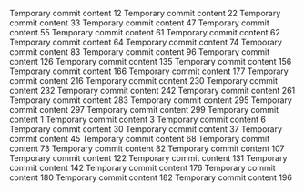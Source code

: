 Temporary commit content 12
Temporary commit content 22
Temporary commit content 33
Temporary commit content 47
Temporary commit content 55
Temporary commit content 61
Temporary commit content 62
Temporary commit content 64
Temporary commit content 74
Temporary commit content 83
Temporary commit content 96
Temporary commit content 126
Temporary commit content 135
Temporary commit content 156
Temporary commit content 166
Temporary commit content 177
Temporary commit content 216
Temporary commit content 230
Temporary commit content 232
Temporary commit content 242
Temporary commit content 261
Temporary commit content 283
Temporary commit content 295
Temporary commit content 297
Temporary commit content 299
Temporary commit content 1
Temporary commit content 3
Temporary commit content 6
Temporary commit content 30
Temporary commit content 37
Temporary commit content 45
Temporary commit content 68
Temporary commit content 73
Temporary commit content 82
Temporary commit content 107
Temporary commit content 122
Temporary commit content 131
Temporary commit content 142
Temporary commit content 176
Temporary commit content 180
Temporary commit content 182
Temporary commit content 196
